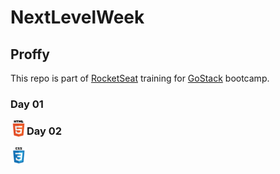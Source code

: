 # NextLevelWeek

## Proffy

This repo is part of [RocketSeat](https://rocketseat.com.br/) training for [GoStack](https://rocketseat.com.br/gostack) bootcamp.

### Day 01

[<img align="left" alt="HTML5" width="26px" src="https://raw.githubusercontent.com/github/explore/80688e429a7d4ef2fca1e82350fe8e3517d3494d/topics/html/html.png" />][html]

### Day 02

[<img align="left" alt="CSS3" width="26px" src="https://raw.githubusercontent.com/github/explore/80688e429a7d4ef2fca1e82350fe8e3517d3494d/topics/css/css.png" />][css]

[html]: https://www.w3schools.com/html/
[css]: https://www.w3schools.com/css/